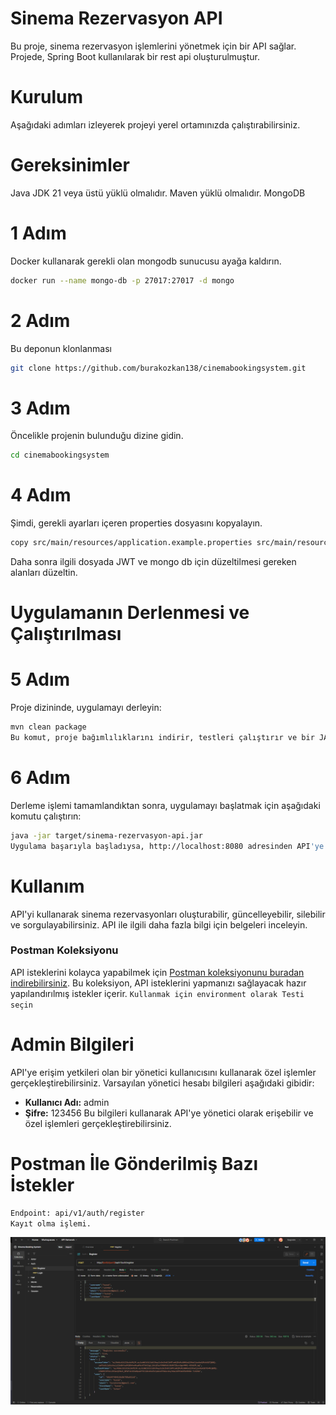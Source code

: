 # Sinema Rezervasyon API
Bu proje, sinema rezervasyon işlemlerini yönetmek için bir API sağlar. Projede, Spring Boot kullanılarak bir rest api oluşturulmuştur.

# Kurulum
Aşağıdaki adımları izleyerek projeyi yerel ortamınızda çalıştırabilirsiniz.

# Gereksinimler
Java JDK 21 veya üstü yüklü olmalıdır.
Maven yüklü olmalıdır.
MongoDB

# 1 Adım
Docker kullanarak gerekli olan mongodb sunucusu ayağa kaldırın.

```bash
docker run --name mongo-db -p 27017:27017 -d mongo
```
# 2 Adım 
Bu deponun klonlanması
```bash
git clone https://github.com/burakozkan138/cinemabookingsystem.git
```

# 3 Adım
Öncelikle projenin bulunduğu dizine gidin.
```bash
cd cinemabookingsystem
```

# 4 Adım
Şimdi, gerekli ayarları içeren properties dosyasını kopyalayın.
```bash
copy src/main/resources/application.example.properties src/main/resources/application.properties
```
Daha sonra ilgili dosyada JWT ve mongo db için düzeltilmesi gereken alanları düzeltin.

# Uygulamanın Derlenmesi ve Çalıştırılması

# 5 Adım
Proje dizininde, uygulamayı derleyin:
```bash
mvn clean package
Bu komut, proje bağımlılıklarını indirir, testleri çalıştırır ve bir JAR dosyası oluşturur.
```

# 6 Adım
Derleme işlemi tamamlandıktan sonra, uygulamayı başlatmak için aşağıdaki komutu çalıştırın:
```bash Copy code
java -jar target/sinema-rezervasyon-api.jar
Uygulama başarıyla başladıysa, http://localhost:8080 adresinden API'ye erişebilirsiniz.
```


# Kullanım
API'yi kullanarak sinema rezervasyonları oluşturabilir, güncelleyebilir, silebilir ve sorgulayabilirsiniz. API ile ilgili daha fazla bilgi için belgeleri inceleyin.
### Postman Koleksiyonu
API isteklerini kolayca yapabilmek için [Postman koleksiyonunu buradan indirebilirsiniz](https://www.postman.com/cinemabookingsystem/workspace/cinema-booking-system/overview). Bu koleksiyon, API isteklerini yapmanızı sağlayacak hazır yapılandırılmış istekler içerir. ```Kullanmak için environment olarak Testi seçin```

# Admin Bilgileri
API'ye erişim yetkileri olan bir yönetici kullanıcısını kullanarak özel işlemler gerçekleştirebilirsiniz. Varsayılan yönetici hesabı bilgileri aşağıdaki gibidir:
- **Kullanıcı Adı:** admin
- **Şifre:** 123456
Bu bilgileri kullanarak API'ye yönetici olarak erişebilir ve özel işlemleri gerçekleştirebilirsiniz.

# Postman İle Gönderilmiş Bazı İstekler

```bash
Endpoint: api/v1/auth/register
Kayıt olma işlemi.
```
![Kayıt Ol](./postman/img1.png)